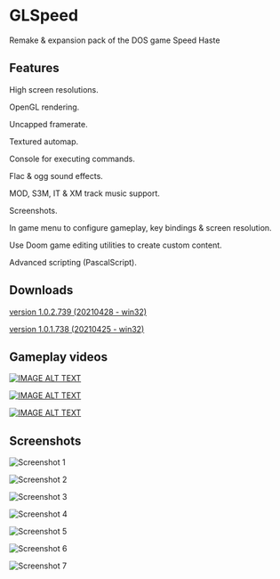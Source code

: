 # GLSpeed
 Remake & expansion pack of the DOS game Speed Haste


## Features
High screen resolutions.

OpenGL rendering.

Uncapped framerate.

Textured automap.

Console for executing commands.

Flac & ogg sound effects.

MOD, S3M, IT & XM track music support.

Screenshots.

In game menu to configure gameplay, key bindings & screen resolution.

Use Doom game editing utilities to create custom content.

Advanced scripting (PascalScript).

## Downloads
[version 1.0.2.739 (20210428 - win32)](https://sourceforge.net/projects/speed-game/files/GLSpeed_1.0/GLSpeed_1.0.2.739_bin.zip/download)

[version 1.0.1.738 (20210425 - win32)](https://sourceforge.net/projects/speed-game/files/GLSpeed_1.0/GLSpeed_1.0.1.738_bin.zip/download)

## Gameplay videos

[![IMAGE ALT TEXT](http://img.youtube.com/vi/pDM3Rfhn0XE/0.jpg)](http://www.youtube.com/watch?v=pDM3Rfhn0XE "GLSpeed - Track #1 video")

[![IMAGE ALT TEXT](http://img.youtube.com/vi/xVJXXHOoRS4/0.jpg)](http://www.youtube.com/watch?v=xVJXXHOoRS4 "GLSpeed - Custom Track - The stadium")

[![IMAGE ALT TEXT](http://img.youtube.com/vi/X_CleOkjaI0/0.jpg)](http://www.youtube.com/watch?v=X_CleOkjaI0 "GLSpeed - Custom Track - The airport")


## Screenshots


![Screenshot 1](https://i.postimg.cc/13TDdH1h/SSHOT-Speed-20210424-211656741.png "Screenshot 1")

![Screenshot 2](https://i.postimg.cc/pTMzWLds/SSHOT-Speed-20210424-211955171.png "Screenshot 2")

![Screenshot 3](https://i.postimg.cc/xCGHcVJn/SSHOT-Speed-20210424-212218059.png "Screenshot 3")

![Screenshot 4](https://i.postimg.cc/134pMdTr/SSHOT-Speed-20210424-212828913.png "Screenshot 4")

![Screenshot 5](https://i.postimg.cc/90W99gZT/SSHOT-Speed-20210424-213026992.png "Screenshot 5")

![Screenshot 6](https://i.postimg.cc/NG4mtYvx/SSHOT-Speed-20210424-213129987.png "Screenshot 6")

![Screenshot 7](https://i.postimg.cc/5tC8WCfH/SSHOT-Speed-20210424-213218431.png "Screenshot 7")

